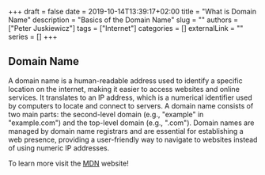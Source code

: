 +++ 
draft = false
date = 2019-10-14T13:39:17+02:00
title = "What is Domain Name"
description = "Basics of the Domain Name"
slug = ""
authors = ["Peter Juskiewicz"]
tags = ["Internet"]
categories = []
externalLink = ""
series = []
+++

## Domain Name

A domain name is a human-readable address used to identify a specific location on the internet, making it easier to access websites and online services. It translates to an IP address, which is a numerical identifier used by computers to locate and connect to servers. A domain name consists of two main parts: the second-level domain (e.g., "example" in "example.com") and the top-level domain (e.g., ".com"). Domain names are managed by domain name registrars and are essential for establishing a web presence, providing a user-friendly way to navigate to websites instead of using numeric IP addresses.

To learn more visit the [MDN](https://developer.mozilla.org/en-US/docs/Learn_web_development/Howto/Web_mechanics/What_is_a_domain_name) website!
